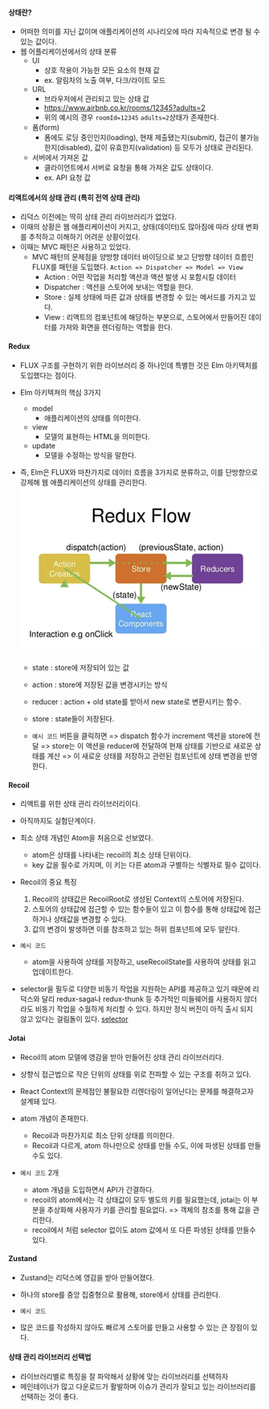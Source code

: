 #### 상태란?

- 어떠한 의미를 지닌 값이며 애플리케이션의 시나리오에 따라 지속적으로 변경 될 수 있는 값이다.
- 웹 어플리케이션에서의 상태 분류
  - UI
    - 상호 작용이 가능한 모든 요소의 현재 값
    - ex. 알림차의 노출 여부, 다크/라이트 모드
  - URL
    - 브라우저에서 관리되고 있는 상태 값
    - https://www.airbnb.co.kr/rooms/12345?adults=2
    - 위의 예시의 경우 `roomId=12345` `adults=2`상태가 존재한다.
  - 폼(form)
    - 폼에도 로딩 중인인지(loading), 현재 제출됐는지(submit), 접근이 불가능한지(disabled), 값이 유효한지(validation) 등 모두가 상태로 관리된다.
  - 서버에서 가져온 값
    - 클라이언트에서 서버로 요청을 통해 가져온 값도 상태이다.
    - ex. API 요청 값

#### 리액트에서의 상태 관리 (특히 전역 상태 관리)

- 리덕스 이전에는 딱히 상태 관리 라이브러리가 없었다.
- 이때의 상황은 웹 애플리케이션이 커지고, 상태(데이터)도 많아짐에 따라 상태 변화를 추적하고 이해하기 어려운 상황이었다.
- 이때는 MVC 패턴은 사용하고 있었다.
  - MVC 패턴의 문제점을 양방향 데이터 바이딩으로 보고 단방향 데이터 흐름인 FLUX를 패턴을 도입했다.
    `Action => Dispatcher => Model => View`
    - Action : 어떤 작업을 처리할 액션과 액션 발생 시 포함시킬 데이터
    - Dispatcher : 액션을 스토어에 보내는 역할을 한다.
    - Store : 실제 상태에 따른 값과 상태를 변경할 수 있는 메서드를 가지고 있다.
    - View : 리액트의 컴포넌트에 해당하는 부분으로, 스토어에서 만들어진 데이터를 가져와 화면을 렌더링하는 역할을 한다.

#### Redux

- FLUX 구조를 구현하기 위한 라이브러리 중 하나인데 특별한 것은 Elm 아키텍처를 도입했다는 점이다.

- Elm 아키텍쳐의 핵심 3가지

  - model
    - 애플리케이션의 상태를 의미한다.
  - view
    - 모델의 표현하는 HTML을 의미한다.
  - update
    - 모델을 수정하는 방식을 말한다.

- 즉, Elm은 FLUX와 마찬가지로 데이터 흐름을 3가지로 분류하고, 이를 단방향으로 강제해 웹 애플리케이션의 상태를 관리한다.
  <img src="./img/Screenshot 2024-05-10 at 5.17.48 PM.png" />

  - state : store에 저장되어 있는 값
  - action : store에 저장된 값을 변경시키는 방식
  - reducer : action + old state를 받아서 new state로 변환시키는 함수.
  - store : state들이 저장된다.

  - `예시 코드`
    버튼을 클릭하면 => dispatch 함수가 increment 액션을 store에 전달 => store는 이 액션을 reducer에 전달하여 현재 상태를 기반으로 새로운 상태를 계산 => 이 새로운 상태를 저장하고 관련된 컴포넌트에 상태 변경을 반영한다.

#### Recoil

- 리액트를 위한 상태 관리 라이브러리이다.
- 아직까지도 실험단계이다.
- 최소 상태 개념인 Atom을 처음으로 선보였다.
  - atom은 상태를 나타내는 recoil의 최소 상태 단위이다.
  - key 값을 필수로 가지며, 이 키는 다른 atom과 구별하는 식별자로 필수 값이다.
- Recoil의 중요 특징

  1. Recoil의 상태값은 RecoilRoot로 생성된 Context의 스토어에 저장된다.
  2. 스토어의 상태값에 접근할 수 있는 함수들이 있고 이 함수를 통해 상태값에 접근하거나 상태값을 변경할 수 있다.
  3. 값의 변경이 발생하면 이를 참조하고 있는 하위 컴포넌트에 모두 알린다.

- `예시 코드`

  - atom을 사용하여 상태를 저장하고, useRecoilState를 사용하여 상태를 읽고 업데이트한다.

- selector을 필두로 다양한 비동기 작업을 지원하는 API를 제공하고 있기 때문에 리덕스와 달리 redux-saga나 redux-thunk 등 추가적인 미들웨어를 사용하지 않더라도 비동기 작업을 수월하게 처리할 수 있다. 하지만 정식 버전이 아직 출시 되지 않고 있다는 걸림돌이 있다.
  [selector](https://itchallenger.tistory.com/539#google_vignette)

#### Jotai

- Recoil의 atom 모델에 영감을 받아 만들어진 상태 관리 라이브러리다.
- 상향식 접근법으로 작은 단위의 상태를 위로 전파할 수 있는 구조를 취하고 있다.
- React Context의 문제점인 불필요한 리렌더링이 일어난다는 문제를 해결하고자 설계돼 있다.
- atom 개념이 존재한다.

  - Recoil과 마찬가지로 최소 단위 상태를 의미한다.
  - Recoil과 다르게, atom 하나만으로 상태를 만들 수도, 이에 파생된 상태를 만들 수도 있다.

- `예시 코드` 2개
  - atom 개념을 도입하면서 API가 간결하다.
  - recoil의 atom에서는 각 상태값이 모두 별도의 키를 필요했는데, jotai는 이 부분을 추상화해 사용자가 키를 관리할 필요없다. => 객체의 참조를 통해 값을 관리한다.
  - recoil에서 처럼 selector 없이도 atom 값에서 또 다른 파생된 상태를 만들수 있다.

#### Zustand

- Zustand는 리덕스에 영감을 받아 만들어졌다.
- 하나의 store를 중앙 집중형으로 활용해, store에서 상태를 관리한다.

- `예시 코드`

- 많은 코드를 작성하지 않아도 빠르게 스토어를 만들고 사용할 수 있는 큰 장점이 있다.

#### 상태 관리 라이브러리 선택법

- 라이브러리별로 특징을 잘 파악해서 상황에 맞는 라이브러리를 선택하자
- 메인테이너가 많고 다운로드가 활발하며 이슈가 관리가 잘되고 있는 라이브러리를 선택하는 것이 좋다.
